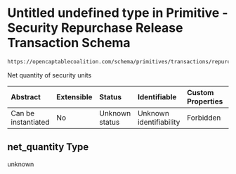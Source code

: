 # Untitled undefined type in Primitive - Security Repurchase Release Transaction Schema

```txt
https://opencaptablecoalition.com/schema/primitives/transactions/repurchase_release/base_repurchase_release#/properties/net_quantity
```

Net quantity of security units

| Abstract            | Extensible | Status         | Identifiable            | Custom Properties | Additional Properties | Access Restrictions | Defined In                                                                                                                                             |
| :------------------ | :--------- | :------------- | :---------------------- | :---------------- | :-------------------- | :------------------ | :----------------------------------------------------------------------------------------------------------------------------------------------------- |
| Can be instantiated | No         | Unknown status | Unknown identifiability | Forbidden         | Allowed               | none                | [BaseRepurchaseRelease.schema.json*](schema/primitives/transactions/release/BaseRelease.schema.json "open original schema") |

## net_quantity Type

unknown
